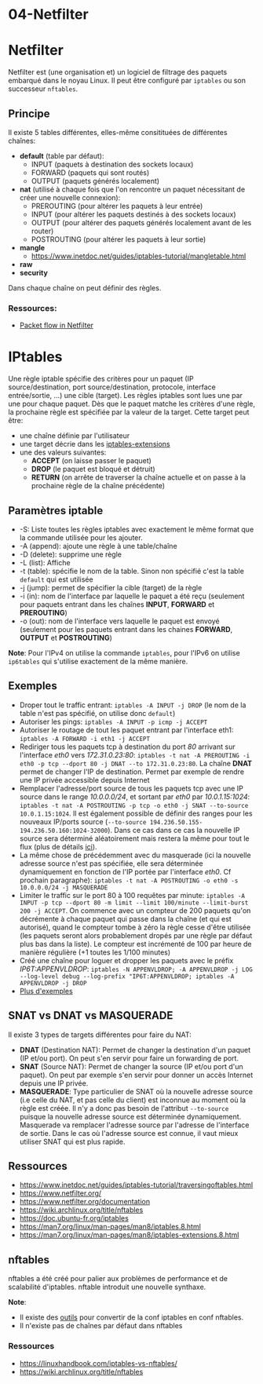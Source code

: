 # 04-Netfilter

# Netfilter
Netfilter est (une organisation et) un logiciel de filtrage des paquets embarqué dans le noyau Linux. Il peut être configuré par `iptables` ou son successeur `nftables`.

## Principe
Il existe 5 tables différentes, elles-même consitituées de différentes chaînes:
- **default** (table par défaut):
	- INPUT (paquets à destination des sockets locaux)
	- FORWARD (paquets qui sont routés)
	- OUTPUT (paquets générés localement)
- **nat** (utilisé à chaque fois que l'on rencontre un paquet nécessitant de créer une nouvelle connexion):
	- PREROUTING (pour altérer les paquets à leur entrée)
	- INPUT (pour altérer les paquets destinés à des sockets locaux)
	- OUTPUT (pour altérer des paquets générés localement avant de les router)
	- POSTROUTING (pour altérer les paquets à leur sortie)
- **mangle**
	- https://www.inetdoc.net/guides/iptables-tutorial/mangletable.html
- **raw**
- **security**

Dans chaque chaîne on peut définir des règles.

### Ressources:
- [Packet flow in Netfilter](https://i.stack.imgur.com/68Cvx.png)

# IPtables
Une règle iptable spécifie des critères pour un paquet (IP source/destination, port source/destination, protocole, interface entrée/sortie, ...) une cible (target).
Les règles iptables sont lues une par une pour chaque paquet. Dès que le paquet matche les critères d'une règle, la prochaine règle est spécifiée par la valeur de la target. Cette target peut être:
- une chaîne définie par l'utilisateur
- une target décrie dans les [iptables-extensions](https://man7.org/linux/man-pages/man8/iptables-extensions.8.html)
- une des valeurs suivantes: 
	- **ACCEPT** (on laisse passer le paquet)
	- **DROP** (le paquet est bloqué et détruit)
	- **RETURN** (on arrête de traverser la chaîne actuelle et on passe à la prochaine règle de la chaîne précédente)

## Paramètres iptable
- -S: Liste toutes les règles iptables avec exactement le même format que la commande utilisée pour les ajouter.
- -A (append): ajoute une règle à une table/chaîne
- -D (delete): supprime une règle
- -L (list): Affiche
- -t (table): spécifie le nom de la table. Sinon non spécifié c'est la table `default` qui est utilisée
- -j (jump): permet de spécifier la cible (target) de la règle
- -i (in): nom de l'interface par laquelle le paquet a été reçu (seulement pour paquets entrant dans  les chaînes **INPUT**, **FORWARD** et **PREROUTING**)
- -o (out): nom de l'interface vers laquelle le paquet est envoyé (seulement pour les paquets entrant dans les chaines **FORWARD**, **OUTPUT** et **POSTROUTING**)

**Note**: Pour l'IPv4 on utilise la commande `iptables`, pour l'IPv6 on utilise `ip6tables` qui s'utilise exactement de la même manière.

## Exemples
- Droper tout le traffic entrant: `iptables -A INPUT -j DROP` (le nom de la table n'est pas spécifié, on utilise donc `default`)
- Autoriser les pings: `iptables -A INPUT -p icmp -j ACCEPT`
- Autoriser le routage de tout les paquet entrant par l'interface eth1: `iptables -A FORWARD -i eth1 -j ACCEPT`
- Rediriger tous les paquets tcp à destination du port *80* arrivant sur l'interface *eth0* vers  *172.31.0.23:80*: `iptables -t nat -A PREROUTING -i eth0 -p tcp --dport 80 -j DNAT --to 172.31.0.23:80`.  La chaîne **DNAT** permet de changer l'IP de destination. Permet par exemple de rendre une IP privée accessible depuis Internet
- Remplacer l'adresse/port source de tous les paquets tcp avec une IP source dans le range  *10.0.0.0/24*, et sortant par *eth0* par *10.0.1.15:1024*: `iptables -t nat -A POSTROUTING -p tcp -o eth0 -j SNAT --to-source 10.0.1.15:1024`. Il est également possible de définir des ranges pour les nouveaux IP/ports source (`--to-source 194.236.50.155-194.236.50.160:1024-32000`). Dans ce cas dans ce cas la nouvelle IP source sera déterminé aléatoirement mais restera la même pour tout le flux (plus de détails [ici](https://www.inetdoc.net/guides/iptables-tutorial/snattarget.html)).
- La même chose de précédemment avec du masquerade (ici la nouvelle adresse source n'est pas spécifiée, elle sera déterminée dynamiquement en fonction de l'IP portée par l'interface *eth0*. Cf prochain paragraphe): `iptables -t nat -A POSTROUTING -o eth0 -s 10.0.0.0/24 -j MASQUERADE`
- Limiter le traffic sur le port 80 à 100 requêtes par minute: `iptables -A INPUT -p tcp --dport 80 -m limit --limit 100/minute --limit-burst 200 -j ACCEPT`.  On commence avec un compteur de 200 paquets qu'on décrémente à chaque paquet qui passe dans la chaîne (et qui est autorisé), quand le compteur tombe à zéro la règle cesse d'être utilisée (les paquets seront alors probablement dropés par une règle par défaut plus bas dans la liste). Le compteur est incrémenté de 100 par heure de manière régulière (+1 toutes les 1/100 minutes)
- Créé une chaîne pour loguer et dropper les paquets avec le préfix *IP6T:APPENVLDROP*: `iptables -N APPENVLDROP; -A APPENVLDROP -j LOG --log-level debug --log-prefix "IP6T:APPENVLDROP; iptables -A APPENVLDROP -j DROP`
- [Plus d'exemples](https://www.tecmint.com/linux-iptables-firewall-rules-examples-commands/)

## SNAT vs DNAT vs MASQUERADE
Il existe 3 types de targets différentes pour faire du NAT:
- **DNAT** (Destination NAT): Permet de changer la destination d'un paquet (IP et/ou port). On peut s'en servir pour faire un forwarding de port. 
- **SNAT** (Source NAT): Permet de changer la source (IP et/ou port d'un paquet). On peut par exemple s'en servir pour donner un accès Internet depuis une IP privée.
- **MASQUERADE**: Type particulier de SNAT où la nouvelle adresse source (i.e celle du NAT, et pas celle du client) est inconnue au moment où la règle est créée. Il n'y a donc pas besoin de l'attribut `--to-source` puisque la nouvelle adresse source est déterminée dynamiquement. Masquerade va remplacer l'adresse source par l'adresse de l'interface de sortie. Dans le cas où l'adresse source est connue, il vaut mieux utiliser SNAT qui est plus rapide.

## Ressources
- https://www.inetdoc.net/guides/iptables-tutorial/traversingoftables.html
- https://www.netfilter.org/
- https://www.netfilter.org/documentation
- https://wiki.archlinux.org/title/nftables
- https://doc.ubuntu-fr.org/iptables
- https://man7.org/linux/man-pages/man8/iptables.8.html
- https://man7.org/linux/man-pages/man8/iptables-extensions.8.html

## nftables
nftables a été créé pour palier aux problèmes de performance et de scalabilité d'iptables.  nftable introduit une nouvelle synthaxe.

**Note**: 
- Il existe des [outils](https://wiki.nftables.org/wiki-nftables/index.php/Moving_from_iptables_to_nftables) pour convertir de la conf iptables en conf nftables.
- Il n'existe pas de chaînes par défaut dans nftables

### Ressources
- https://linuxhandbook.com/iptables-vs-nftables/
- https://wiki.archlinux.org/title/nftables